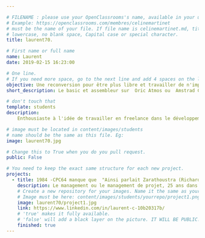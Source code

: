 ```yaml
---

# FILENAME : please use your OpenClassrooms's name, available in your url.
# Example: https://openclassrooms.com/membres/celinemartinet
# must be the name of your file. If file name is celinemartinet.md, title is celinemartinet.
# lowercase, no blank space, Capital case or special character.
title: laurent70.

# First name or full name
name: Laurent
date: 2019-02-15 16:23:00

# One line.
# If you need more space, go to the next line and add 4 spaces on the left, as in 'description'.
objective: Une reconversion pour être plus libre et travailler de n'importe 'ou.
short_description: Le basic et assembleur sur  Oric Atmos ou  Amstrad CPC64 c'est bien mais bon..  allez en route pourJava JEE.

# don't touch that
template: students
description:
    Enthousiaste à l'idée de travailler en freelance dans le développement et l'architecture JEE/Spring

# image must be located in content/images/students
# name should be the same as this file. Eg:
image: laurent70.jpg

# Change this to True when you do you pull request.
public: False

# You need to keep the exact same structure for each new project.
projects:
  - title: 1984 -CPC64 manque que  "Ainsi parlait Zarathoustra (Richard Strauss)"
    description: Le management ou le management de projet, 25 ans dans ces deux job rôles. Il est temps d'aller à l'essentiel -> le dev.
    # Create a new repository for your images. Name it the same as your nickname and profile picture.
    # Image must be here: content/images/students/yourrepo/project1.png
    image: laurent70/project1.jpg
    link: https://www.linkedin.com/in/laurent-c-10b20317b/
    # 'true' makes it fully available.
    # 'false' will add a black layer on the picture. IT WILL BE PUBLIC!
    finished: true
---
```

